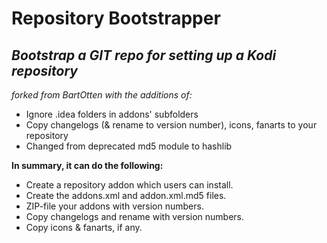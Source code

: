 # Repository Bootstrapper
## _Bootstrap a GIT repo for setting up a Kodi repository_

_forked from BartOtten with the additions of:_

- Ignore .idea folders in addons' subfolders
- Copy changelogs (& rename to version number), icons, fanarts to your repository
- Changed from deprecated md5 module to hashlib

**In summary, it can do the following:**
- Create a repository addon which users can install.
- Create the addons.xml and addon.xml.md5 files.
- ZIP-file your addons with version numbers.
- Copy changelogs and rename with version numbers.
- Copy icons & fanarts, if any.
